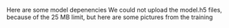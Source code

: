 Here are some model depenencies
We could not upload the model.h5 files, because of the 25 MB limit, but here are some pictures from the training
